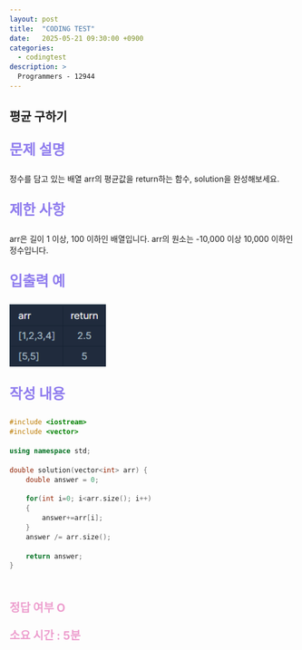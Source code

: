 ```yaml
---
layout: post
title:  "CODING TEST"
date:   2025-05-21 09:30:00 +0900
categories:
  - codingtest
description: >
  Programmers - 12944
---
```

## 평균 구하기 

<p style = "color:#8f7cee; font-size:25px; font-weight:bold">
문제 설명
</p>
정수를 담고 있는 배열 arr의 평균값을 return하는 함수, solution을 완성해보세요.

<br/>

<p style = "color:#8f7cee; font-size:25px; font-weight:bold">
제한 사항
</p>
arr은 길이 1 이상, 100 이하인 배열입니다.
arr의 원소는 -10,000 이상 10,000 이하인 정수입니다.

<br/>

<p style = "color:#8f7cee; font-size:25px; font-weight:bold">
입출력 예
</p>

<img src = "../../assets/img/codingtest/12944.png" width = "170" height = "110">

<br/>

<p style = "color:#8f7cee; font-size:25px; font-weight:bold">
작성 내용
</p>

```C++
#include <iostream>
#include <vector>

using namespace std;

double solution(vector<int> arr) {
    double answer = 0;
    
    for(int i=0; i<arr.size(); i++)
    {
        answer+=arr[i];
    }
    answer /= arr.size();
    
    return answer;
}
```

<br/>

<p style = "color:#ed9ece; font-size:20px; font-weight:bold">
정답 여부 O
</p>

<p style = "color:#ed9ece; font-size:20px; font-weight:bold">
소요 시간 : 5분
</p>
